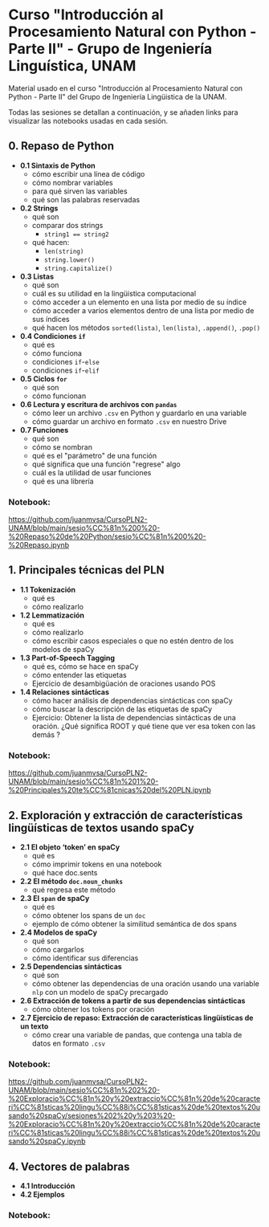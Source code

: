 # Curso "Introducción al Procesamiento Natural con Python - Parte II" - Grupo de Ingeniería Linguística, UNAM
Material usado en el curso "Introducción al Procesamiento Natural con Python - Parte II" del Grupo de Ingeniería Lingüistica de la UNAM.

Todas las sesiones se detallan a continuación, y se añaden links para visualizar las notebooks usadas en cada sesión.

## 0. Repaso de Python
* **0.1 Sintaxis de Python**
  - cómo escribir una línea de código
  - cómo nombrar variables
  - para qué sirven las variables
  - qué son las palabras reservadas
* **0.2 Strings**
  - qué son
  - comparar dos strings
    - `string1 == string2`
  - qué hacen:
    - `len(string)`
    - `string.lower()`
    - `string.capitalize()`
*  **0.3 Listas**
    - qué son
    - cuál es su utilidad en la lingüistica computacional
    - cómo acceder a un elemento en una lista por medio de su índice
    - cómo acceder a varios elementos dentro de una lista por medio de sus índices
    - qué hacen los métodos `sorted(lista)`, `len(lista)`, `.append()`, `.pop()`
* **0.4 Condiciones `if`**
  - qué es
  - cómo funciona
  - condiciones `if`-`else`
  - condiciones `if`-`elif`
* **0.5 Ciclos `for`**
  - qué son
  - cómo funcionan
* **0.6 Lectura y escritura de archivos con `pandas`**
  - cómo leer un archivo `.csv` en Python y guardarlo en una variable
  - cómo guardar un archivo en formato `.csv` en nuestro Drive
* **0.7 Funciones**
  - qué son
  - cómo se nombran
  - qué es el "parámetro" de una función
  - qué significa que una función "regrese" algo
  - cuál es la utilidad de usar funciones
  - qué es una librería 

### Notebook:

https://github.com/juanmvsa/CursoPLN2-UNAM/blob/main/sesio%CC%81n%200%20-%20Repaso%20de%20Python/sesio%CC%81n%200%20-%20Repaso.ipynb


## 1. Principales técnicas del PLN
* **1.1 Tokenización** 
  - qué es
  - cómo realizarlo
* **1.2  Lemmatización** 
  - qué es
  - cómo realizarlo
  - cómo escribir casos especiales o que no estén dentro de los modelos de spaCy
* **1.3  Part-of-Speech Tagging**
  - qué es, cómo se hace en spaCy
  - cómo entender las etiquetas
  - Ejercicio de desambigüación de oraciones usando POS
* **1.4  Relaciones sintácticas**
  - cómo hacer análisis de dependencias sintácticas con spaCy
  - cómo buscar la descripción de las etiquetas de spaCy
  - Ejercicio: Obtener la lista de dependencias sintácticas de una oración. ¿Qué significa ROOT y qué tiene que ver esa token con las demás ?

### Notebook:

https://github.com/juanmvsa/CursoPLN2-UNAM/blob/main/sesio%CC%81n%201%20-%20Principales%20te%CC%81cnicas%20del%20PLN.ipynb

## 2. Exploración y extracción de características lingüísticas de textos usando spaCy
* **2.1 El objeto ‘token’ en spaCy**
  - qué es
  - cómo imprimir tokens en una notebook 
  - qué hace doc.sents
* **2.2 El método `doc.noun_chunks`**
  - qué regresa este método
* **2.3 El `span` de spaCy**
  - qué es
  - cómo obtener los spans de un `doc`
  - ejemplo de cómo obtener la similitud semántica de dos spans
* **2.4 Modelos de spaCy**
  - qué son
  - cómo cargarlos
  - cómo identificar sus diferencias
* **2.5 Dependencias sintácticas**
  - qué son
  - cómo obtener las dependencias de una oración usando una variable `nlp` con un modelo de spaCy precargado
* **2.6 Extracción de tokens a partir de sus dependencias sintácticas**
  - cómo obtener los tokens por oración
* **2.7 Ejercicio de repaso: Extracción de características lingüísticas de un texto**
  - cómo crear una variable de pandas, que contenga una tabla de datos en formato `.csv`

### Notebook:

https://github.com/juanmvsa/CursoPLN2-UNAM/blob/main/sesio%CC%81n%202%20-%20Exploracio%CC%81n%20y%20extraccio%CC%81n%20de%20caracteri%CC%81sticas%20lingu%CC%88i%CC%81sticas%20de%20textos%20usando%20spaCy/sesiones%202%20y%203%20-%20Exploracio%CC%81n%20y%20extraccio%CC%81n%20de%20caracteri%CC%81sticas%20lingu%CC%88i%CC%81sticas%20de%20textos%20usando%20spaCy.ipynb

## 4. Vectores de palabras
* **4.1 Introducción**
* **4.2 Ejemplos**

### Notebook:
